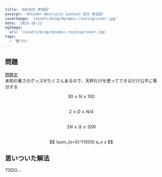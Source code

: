 ```yaml
---
title: 'AHC025 参加記'
excerpt: 'AtCoder Heuristic Contest 025 参加記'
coverImage: '/assets/blog/dynamic-routing/cover.jpg'
date: '2023-10-21'
ogImage:
  url: '/assets/blog/dynamic-routing/cover.jpg'
tags:
  - '競プロ'
---
```

## 問題
[問題文](https://atcoder.jp/contests/ahc025/tasks/ahc025_a)  
未知の重さのグッズがたくさんあるので、天秤だけを使ってできるだけ公平に等分する

$$ 30≤N≤100 $$  
$$ 2≤D≤N/4 $$   
$$ 2N≤Q≤32N $$   
$$ \sum_{n=0}^{1000} a_n x $$


## 思いついた解法
TODO....